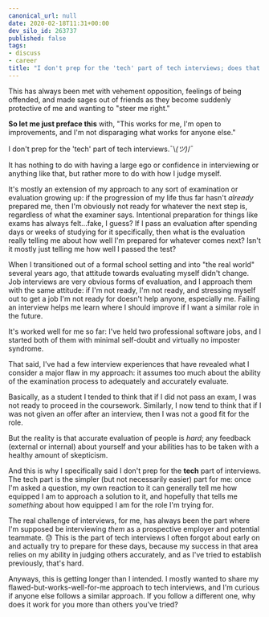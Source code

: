 ```yaml
---
canonical_url: null
date: 2020-02-18T11:31+00:00
dev_silo_id: 263737
published: false
tags:
- discuss
- career
title: "I don't prep for the 'tech' part of tech interviews; does that work for you, too?"
---
```


This has always been met with vehement opposition, feelings of being offended, and made sages out of friends as they become suddenly protective of me and wanting to "steer me right."

**So let me just preface this** with, "This works for me, I'm open to improvements, and I'm not disparaging what works for anyone else."

I don't prep for the 'tech' part of tech interviews.¯\\_(ツ)_/¯

<!-- / -->

It has nothing to do with having a large ego or confidence in interviewing or anything like that, but rather more to do with how I judge myself.

It's mostly an extension of my approach to any sort of examination or evaluation growing up: if the progression of my life thus far hasn't _already_ prepared me, then I'm obviously not ready for whatever the next step is, regardless of what the examiner says. Intentional preparation for things like exams has always felt...fake, I guess? If I pass an evaluation after spending days or weeks of studying for it specifically, then what is the evaluation really telling me about how well I'm prepared for whatever comes next? Isn't it mostly just telling me how well I passed the test?

When I transitioned out of a formal school setting and into "the real world" several years ago, that attitude towards evaluating myself didn't change. Job interviews are very obvious forms of evaluation, and I approach them with the same attitude: if I'm not ready, I'm not ready, and stressing myself out to get a job I'm not ready for doesn't help anyone, especially me. Failing an interview helps me learn where I should improve if I want a similar role in the future.

It's worked well for me so far: I've held two professional software jobs, and I started both of them with minimal self-doubt and virtually no imposter syndrome.

That said, I've had a few interview experiences that have revealed what I consider a major flaw in my approach: it assumes too much about the ability of the examination process to adequately and accurately evaluate.

Basically, as a student I tended to think that if I did not pass an exam, I was not ready to proceed in the coursework. Similarly, I now tend to think that if I was not given an offer after an interview, then I was not a good fit for the role.

But the reality is that accurate evaluation of people is _hard_; any feedback (external or internal) about yourself and your abilities has to be taken with a healthy amount of skepticism.

And this is why I specifically said I don't prep for the **tech** part of interviews. The tech part is the simpler (but not necessarily easier) part for me: once I'm asked a question, my own reaction to it can generally tell me how equipped I am to approach a solution to it, and hopefully that tells me _something_ about how equipped I am for the role I'm trying for.

The real challenge of interviews, for me, has always been the part where I'm supposed be interviewing _them_ as a prospective employer and potential teammate. :sweat: This is the part of tech interviews I often forgot about early on and actually try to prepare for these days, because my success in that area relies on my ability in judging others accurately, and as I've tried to establish previously, that's hard.

Anyways, this is getting longer than I intended. I mostly wanted to share my flawed-but-works-well-for-me approach to tech interviews, and I'm curious if anyone else follows a similar approach. If you follow a different one, why does it work for you more than others you've tried?
